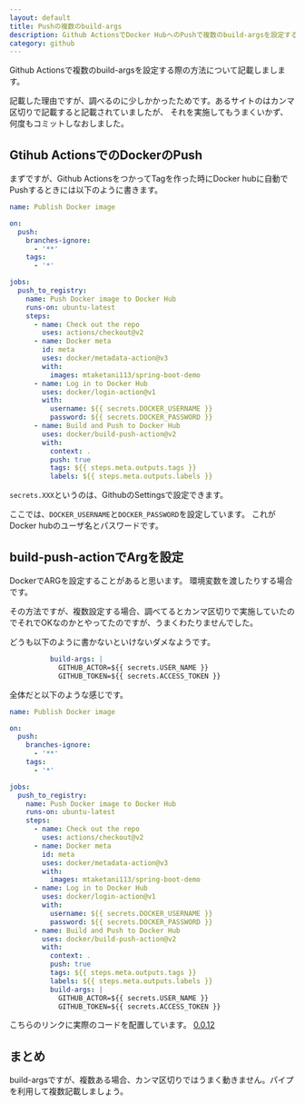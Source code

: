```yaml
---
layout: default
title: Pushの複数のbuild-args
description: Github ActionsでDocker HubへのPushで複数のbuild-argsを設定する際の方法について記載しまします。
category: github
---
```


Github Actionsで複数のbuild-argsを設定する際の方法について記載しまします。

記載した理由ですが、調べるのに少しかかったためです。あるサイトのはカンマ区切りで記載すると記載されていましたが、
それを実施してもうまくいかず、何度もコミットしなおしました。

## Gtihub ActionsでのDockerのPush

まずですが、Github ActionsをつかってTagを作った時にDocker hubに自動でPushするときには以下のように書きます。

```Yaml
name: Publish Docker image

on:
  push:
    branches-ignore:
      - '**'
    tags:
      - '*'

jobs:
  push_to_registry:
    name: Push Docker image to Docker Hub
    runs-on: ubuntu-latest
    steps:
      - name: Check out the repo
        uses: actions/checkout@v2
      - name: Docker meta
        id: meta
        uses: docker/metadata-action@v3
        with:
          images: mtaketani113/spring-boot-demo
      - name: Log in to Docker Hub
        uses: docker/login-action@v1
        with:
          username: ${{ secrets.DOCKER_USERNAME }}
          password: ${{ secrets.DOCKER_PASSWORD }}
      - name: Build and Push to Docker Hub
        uses: docker/build-push-action@v2
        with:
          context: .
          push: true
          tags: ${{ steps.meta.outputs.tags }}
          labels: ${{ steps.meta.outputs.labels }}
```

`secrets.XXX`というのは、GithubのSettingsで設定できます。

ここでは、`DOCKER_USERNAME`と`DOCKER_PASSWORD`を設定しています。
これがDocker hubのユーザ名とパスワードです。

## build-push-actionでArgを設定

DockerでARGを設定することがあると思います。
環境変数を渡したりする場合です。

その方法ですが、複数設定する場合、調べてるとカンマ区切りで実施していたのでそれでOKなのかとやってたのですが、うまくわたりませんでした。

どうも以下のように書かないといけないダメなようです。

```Yaml
          build-args: |
            GITHUB_ACTOR=${{ secrets.USER_NAME }}
            GITHUB_TOKEN=${{ secrets.ACCESS_TOKEN }}
```


全体だと以下のような感じです。

```Yaml
name: Publish Docker image

on:
  push:
    branches-ignore:
      - '**'
    tags:
      - '*'

jobs:
  push_to_registry:
    name: Push Docker image to Docker Hub
    runs-on: ubuntu-latest
    steps:
      - name: Check out the repo
        uses: actions/checkout@v2
      - name: Docker meta
        id: meta
        uses: docker/metadata-action@v3
        with:
          images: mtaketani113/spring-boot-demo
      - name: Log in to Docker Hub
        uses: docker/login-action@v1
        with:
          username: ${{ secrets.DOCKER_USERNAME }}
          password: ${{ secrets.DOCKER_PASSWORD }}
      - name: Build and Push to Docker Hub
        uses: docker/build-push-action@v2
        with:
          context: .
          push: true
          tags: ${{ steps.meta.outputs.tags }}
          labels: ${{ steps.meta.outputs.labels }}
          build-args: |
            GITHUB_ACTOR=${{ secrets.USER_NAME }}
            GITHUB_TOKEN=${{ secrets.ACCESS_TOKEN }}
```

こちらのリンクに実際のコードを配置しています。
[0.0.12](https://github.com/mtaketani113/mybatisDemoForSpringboot3/blob/0.0.12/.github/workflows/docker.yaml)


## まとめ

build-argsですが、複数ある場合、カンマ区切りではうまく動きません。パイプを利用して複数記載しましょう。
